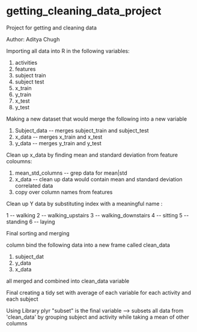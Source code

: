 getting_cleaning_data_project
=============================

Project for getting and cleaning data

Author: Aditya Chugh

Importing all data into R in the following variables:

1.  activities
2.  features
3.  subject train
4.  subject test
5.  x_train
6.  y_train
7.  x_test
8.  y_test

Making a new dataset that would merge the following into a new variable

1.  Subject_data -- merges subject_train and subject_test
2.  x_data -- merges x_train and x_test
3.  y_data -- merges y_train and y_test


Clean up x_data by finding mean and standard deviation from feature coloumns:

1.  mean_std_columns -- grep data for mean|std
2.  x_data -- clean up data would contain mean and standard deviation correlated data
3.  copy over column names from features


Clean up Y data by substituting index with a meaningful name :

1 -- walking
2 -- walking_upstairs
3 -- walking_downstairs
4 -- sitting
5 -- standing
6 -- laying

Final sorting and merging

column bind the following data into a new frame called clean_data

1. subject_dat
2. y_data
3. x_data

all merged and combined into clean_data variable

Final creating a tidy set with average of each variable for each activity and each subject

Using Library plyr
"subset" is the final variable --> subsets all data from 'clean_data' by grouping subject and activity while taking a mean of other columns








